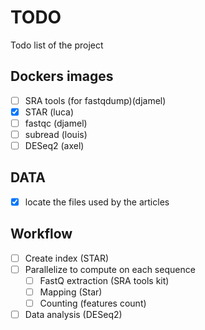 # TODO

Todo list of the project

## Dockers images

- [ ] SRA tools (for fastqdump)(djamel)
- [X] STAR (luca) 
- [ ] fastqc (djamel)
- [ ] subread (louis)
- [ ] DESeq2 (axel)

## DATA
- [X] locate the files used by the articles

## Workflow

- [ ] Create index (STAR)
- [ ] Parallelize to compute on each sequence
    - [ ] FastQ extraction (SRA tools kit)
    - [ ] Mapping (Star)
    - [ ] Counting (features count)
- [ ] Data analysis (DESeq2)
